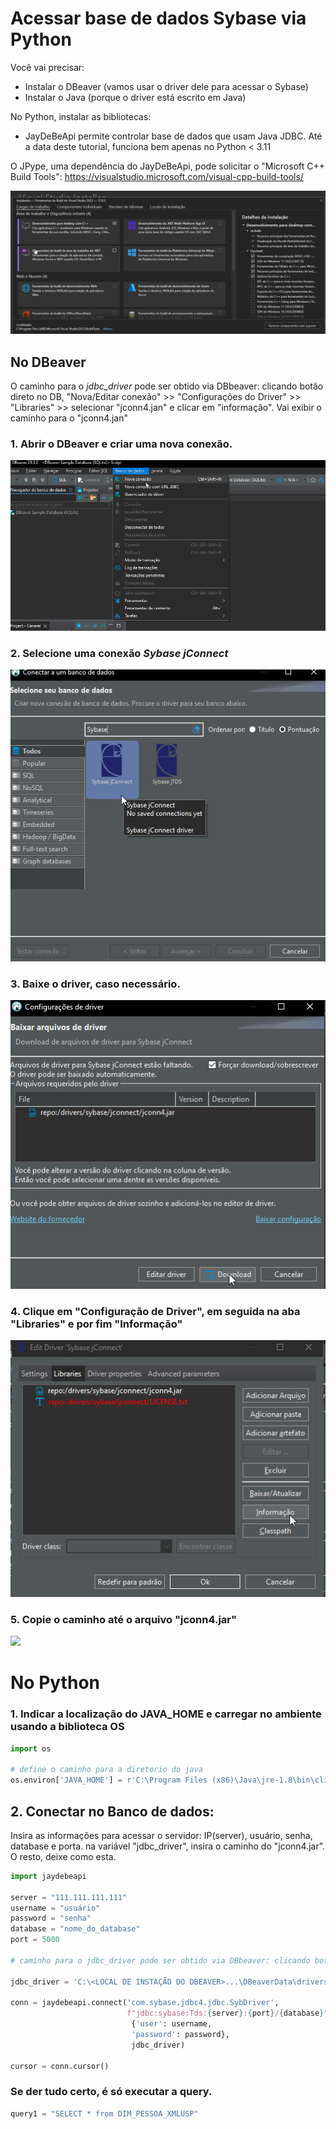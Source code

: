 # Acessar base de dados Sybase via Python

Você vai precisar:

* Instalar o DBeaver (vamos usar o driver dele para acessar o Sybase)
* Instalar o Java (porque o driver está escrito em Java)

No Python, instalar as bibliotecas:
* JayDeBeApi permite controlar base de dados que usam Java JDBC.
Até a data deste tutorial, funciona bem apenas no Python < 3.11

O JPype, uma dependência do JayDeBeApi, pode solicitar o "Microsoft C++ Build Tools": https://visualstudio.microsoft.com/visual-cpp-build-tools/

![Bla](image/20231214145831.png)

## No DBeaver

O caminho para o _jdbc_driver_ pode ser obtido via DBbeaver: clicando botão direto no DB, 
"Nova/Editar conexão" >> "Configurações do Driver" >> "Libraries" >> selecionar "jconn4.jan" e clicar em "informação". 
Vai exibir o caminho para o "jconn4.jan"

### 1. Abrir o DBeaver e criar uma nova conexão.

![](image/20231214163231.png)

### 2. Selecione uma conexão _Sybase jConnect_

![](image/20231214163300.png)

### 3. Baixe o driver, caso necessário.

![](image/20231214164005.png)

### 4. Clique em "Configuração de Driver", em seguida na aba "Libraries" e por fim "Informação"

![](image/20231214163531.png)

### 5.  Copie o caminho até o arquivo "jconn4.jar"
   
![](image/0231214163604.png)


# No Python

### 1. Indicar a localização do JAVA_HOME e carregar no ambiente usando a biblioteca OS

```python
import os

# define o caminho para a diretorio do java
os.environ['JAVA_HOME'] = r'C:\Program Files (x86)\Java\jre-1.8\bin\client' # Checar o caminho

```

## 2. Conectar no Banco de dados:

Insira as informações para acessar o servidor: IP(server), usuário, senha, database e porta.
na variável "jdbc_driver", insira o caminho do "jconn4.jar". O resto, deixe como esta.

```Python
import jaydebeapi

server = "111.111.111.111"
username = "usuário"
password = "senha"
database = "nome_do_database"
port = 5000

# caminho para o jdbc_driver pode ser obtido via DBbeaver: clicando botão direto no DB, "Nova/Editar conexão" >> "Configurações do Driver" >> "Libraries" >> selecionar "jconn4.jan" e clicar em "informação". Vai exibir o caminho para o "jconn4.jan"

jdbc_driver = 'C:\<LOCAL DE INSTAÇÃO DO DBEAVER>...\DBeaverData\drivers\drivers\sybase\jconnect\jconn4.jar'  # caminho obtido pelo DBbeaver: clicando botão direto no DB,

conn = jaydebeapi.connect('com.sybase.jdbc4.jdbc.SybDriver',
						  f"jdbc:sybase:Tds:{server}:{port}/{database}",
						   {'user': username,
						   'password': password},
						   jdbc_driver)

cursor = conn.cursor()
```

### Se der tudo certo, é só executar a query.

```Python
query1 = "SELECT * from DIM_PESSOA_XMLUSP"
```
